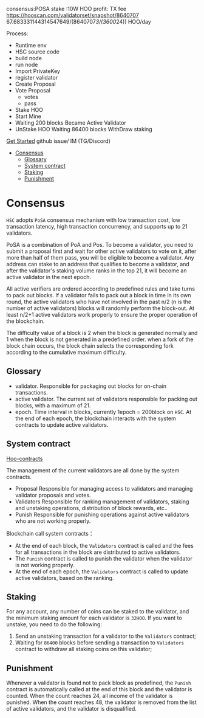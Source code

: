 consensus:POSA
stake :10W HOO
profit: TX fee
https://hooscan.com/validatorset/snapshot/8640707
67.683331144314547649/(8640707*3/(3600*24))   HOO/day

Process:
* Runtime env
* HSC source code
* build node
* run node
* Import PrivateKey
* register validator
* Create Proposal
* Vote Proposal
  * votes
  * pass
* Stake HOO
* Start Mine 
* Waiting 200 blocks  Became Active Validator
* UnStake HOO
Waiting 86400 blocks
WithDraw  staking

[Get Started](https://github.com/vvvictorlee/hsc-validators/blob/dev/README.md)
github issue/ IM (TG/Discord)

- [Consensus](#consensus)
  - [Glossary](#glossary)
  - [System contract](#system-contract)
  - [Staking](#staking)
  - [Punishment](#punishment)
  

# Consensus
`HSC` adopts `PoSA` consensus mechanism with low transaction cost, low transaction latency, high transaction concurrency, and supports up to 21 validators.

PoSA is a combination of PoA and Pos. To become a validator, you need to submit a proposal first and wait for other active validators to vote on it, after more than half of them pass, you will be eligible to become a validator. Any address can stake to an address that qualifies to become a validator, and after the validator's staking volume ranks in the top 21, it will become an active validator in the next epoch.


All active verifiers are ordered according to predefined rules and take turns to pack out blocks. If a validator fails to pack out a block in time in its own round, the active validators who have not involved  in the past n/2 (n is the number of active validators) blocks will randomly perform the block-out. At least n/2+1 active validators work properly to ensure the proper operation of the blockchain.


The difficulty value of a block is 2 when the block is generated normally and 1 when the block is not generated in a predefined order. when a fork of the block chain occurs, the block chain selects the corresponding fork according to the cumulative maximum difficulty.

## Glossary 
- validator. Responsible for packaging out blocks for on-chain transactions.
- active validator. The current set of validators responsible for packing out blocks, with a maximum of 21.
- epoch. Time interval in blocks, currently 1epoch = 200block on `HSC`. At the end of each epoch, the blockchain interacts with the system contracts to update active validators.

## System contract
[Hoo-contracts](https://github.com/hoosmartchain/hoo-contracts)

The management of the current validators are all done by the system contracts.
- Proposal  Responsible for managing access to validators and managing validator proposals and votes.
- Validators Responsible for ranking management of validators, staking and unstaking operations, distribution of block rewards, etc..
- Punish Responsible for punishing operations against active validators who are not working properly.

Blockchain call system contracts：
- At the end of each block, the `Validators` contract is called and the fees for all transactions in the block are distributed to active validators.
- The `Punish` contract is called to punish the validator  when the validator is  not  working properly.
- At the end of each epoch, the `Validators` contract is called to update active validators, based on the ranking.

## Staking
For any account, any number of coins can be staked to the validator, and the minimum staking amount for each validator is `32HOO`.
If you want to unstake, you need to do the following:
1. Send an unstaking transaction for a validator to the `Validators` contract;
2. Waiting for `86400` blocks before sending a transaction to `Validators` contract to withdraw all staking coins on this validator;

## Punishment
Whenever a validator is found not to pack block as predefined, the `Punish` contract is automatically called at the end of this block and the validator is counted. When the count reaches 24, all income of the validator is punished. When the count reaches 48, the validator is removed from the list of active validators, and the validator is disqualified.
